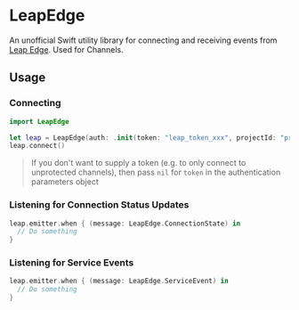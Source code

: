 # LeapEdge

An unofficial Swift utility library for connecting and receiving events from [Leap Edge](https://docs.hop.io/docs/channels/internals/leap). Used for Channels.

## Usage

### Connecting

```swift
import LeapEdge

let leap = LeapEdge(auth: .init(token: "leap_token_xxx", projectId: "project_xxx"))
leap.connect()
```

> If you don't want to supply a token (e.g. to only connect to unprotected channels), then pass `nil` for `token` in the authentication parameters object

### Listening for Connection Status Updates

```swift
leap.emitter.when { (message: LeapEdge.ConnectionState) in
  // Do something
}
```

### Listening for Service Events

```swift
leap.emitter.when { (message: LeapEdge.ServiceEvent) in
  // Do something
}
```
